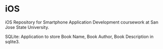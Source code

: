 iOS
===

iOS Repository for Smartphone Application Development coursework at San Jose State University.

SQLite: Application to store Book Name, Book Author, Book Description in sqlite3.